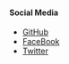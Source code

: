 #### Social Media
- [GitHub](https://github.com/bmb330)
- [FaceBook](https://facebook.com/bmb330)
- [Twitter](https://twitter.com/bmb330)

